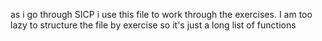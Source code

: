 as i go through SICP i use this file to work through the exercises. I am 
too lazy to structure the file by exercise so it's just a long list of
functions

